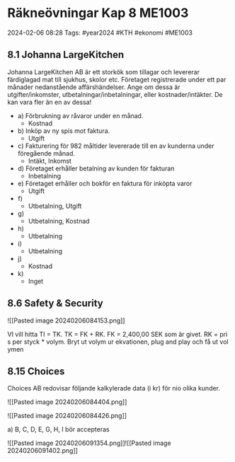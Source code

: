 # Räkneövningar Kap 8 ME1003

2024-02-06 08:28
Tags: #year2024 #KTH #ekonomi #ME1003

## 8.1 Johanna LargeKitchen

Johanna LargeKitchen AB är ett storkök som tillagar och levererar färdiglagad mat till sjukhus, skolor etc. Företaget registrerade under ett par månader nedanstående affärshändelser. Ange om dessa är utgifter/inkomster, utbetalningar/inbetalningar, eller kostnader/intäkter. De kan vara fler än en av dessa!

- a) Förbrukning av råvaror under en månad.
	- Kostnad
- b) Inköp av ny spis mot faktura.
	- Utgift
- c) Fakturering för 982 måltider levererade till en av kunderna under föregående månad.
	- Intäkt, Inkomst
- d) Företaget erhåller betalning av kunden för fakturan
	- Inbetalning
- e) Företaget erhåller och bokför en faktura för inköpta varor
	- Utgift
- f)
	- Utbetalning, Utgift
- g)
	- Utbetalning, Kostnad
- h)
	- Utbetalning
- i)
	- Utbetalning
- j)
	- Kostnad
- k)
	- Inget

## 8.6 Safety & Security


![[Pasted image 20240206084153.png]]

VI vill hitta TI = TK. TK = FK + RK. FK = 2,400,00 SEK som är givet. RK = pris per styck * volym. Bryt ut volym ur ekvationen, plug and play och få ut volymen

## 8.15 Choices 

Choices AB redovisar följande kalkylerade data (i kr) för nio olika kunder.

![[Pasted image 20240206084404.png]]

![[Pasted image 20240206084426.png]]

a) B, C, D, E, G, H, I bör accepteras

![[Pasted image 20240206091354.png]]![[Pasted image 20240206091402.png]]